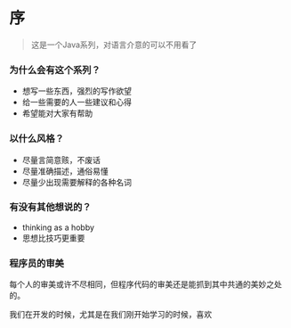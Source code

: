 # 序

> 这是一个Java系列，对语言介意的可以不用看了

### 为什么会有这个系列？

* 想写一些东西，强烈的写作欲望
* 给一些需要的人一些建议和心得
* 希望能对大家有帮助

### 以什么风格？

* 尽量言简意赅，不废话
* 尽量准确描述，通俗易懂
* 尽量少出现需要解释的各种名词

### 有没有其他想说的？

* thinking as a hobby
* 思想比技巧更重要

### 程序员的审美

每个人的审美或许不尽相同，但程序代码的审美还是能抓到其中共通的美妙之处的。

我们在开发的时候，尤其是在我们刚开始学习的时候，喜欢

